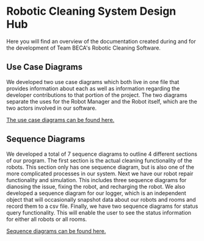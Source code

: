 # Robotic Cleaning System Design Hub
Here you will find an overview of the documentation created during and for the development of Team BECA's Robotic Cleaning Software.



## Use Case Diagrams
We developed two use case diagrams which both live in one file that provides information about each as well as information regarding the developer contributions to that portion of the project. The two diagrams separate the uses for the Robot Manager and the Robot itself, which are the two actors involved in our software. 

[The use case diagrams can be found here.](use_cases/usecases.md)



## Sequence Diagrams
We developed a total of 7 sequence diagrams to outline 4 different sections of our program. The first section is the actual cleaning functionality of the robots. This section only has one sequence diagram, but is also one of the more complicated processes in our system. Next we have our robot repair functionality and simulation. This includes three sequence diagrams for dianosing the issue, fixing the robot, and recharging the robot. We also developed a sequence diagram for our logger, which is an independent object that will occasionally snapshot data about our robots and rooms and record them to a csv file. Finally, we have two sequence diagrams for status query functionality. This will enable the user to see the status information for either all robots or all rooms. 

[Sequence diagrams can be found here.](sequence_diagrams/SequenceDiagrams.md)